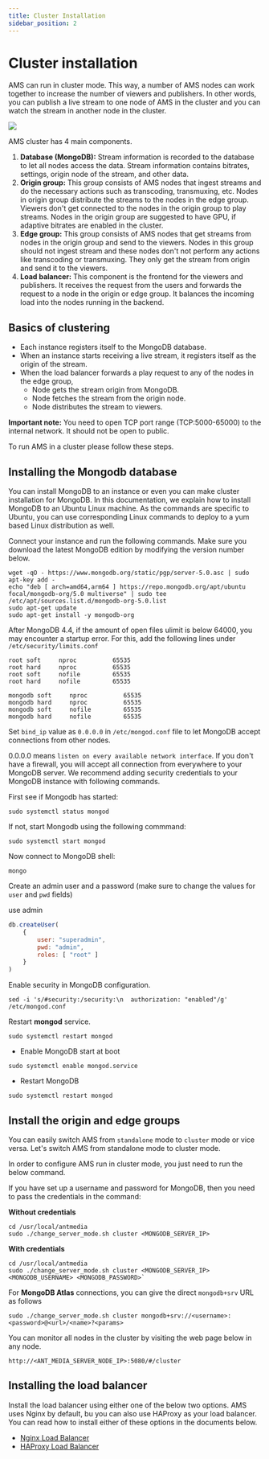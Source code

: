 ```yaml
---
title: Cluster Installation
sidebar_position: 2
---
```

# Cluster installation

AMS can run in cluster mode. This way, a number of AMS nodes can work together to increase the number of viewers and publishers. In other words, you can publish a live stream to one node of AMS in the cluster and you can watch the stream in another node in the cluster.

![](@site/static/img/origin_edge.png)

AMS cluster has 4 main components.

1. **Database (MongoDB):** Stream information is recorded to the database to let all nodes access the data. Stream information contains bitrates, settings, origin node of the stream, and other data.
2. **Origin group:** This group consists of AMS nodes that ingest streams and do the necessary actions such as transcoding, transmuxing, etc. Nodes in origin group distribute the streams to the nodes in the edge group. Viewers don't get connected to the nodes in the origin group to play streams. Nodes in the origin group are suggested to have GPU, if adaptive bitrates are enabled in the cluster.
3. **Edge group:** This group consists of AMS nodes that get streams from nodes in the origin group and send to the viewers. Nodes in this group should not ingest stream and these nodes don't not perform any actions like transcoding or transmuxing. They only get the stream from origin and send it to the viewers.
4. **Load balancer:** This component is the frontend for the viewers and publishers. It receives the request from the users and forwards the request to a node in the origin or edge group. It balances the incoming load into the nodes running in the backend.

## Basics of clustering

* Each instance registers itself to the MongoDB database.
* When an instance starts receiving a live stream, it registers itself as the origin of the stream.
* When the load balancer forwards a play request to any of the nodes in the edge group,
  * Node gets the stream origin from MongoDB.
  * Node fetches the stream from the origin node.
  * Node distributes the stream to viewers.

**Important note:** You need to open TCP port range (TCP:5000-65000) to the internal network. It should not be open to public.

To run AMS in a cluster please follow these steps.

## Installing the Mongodb database

You can install MongoDB to an instance or even you can make cluster installation for MongoDB. In this documentation, we explain how to install MongoDB to an Ubuntu Linux machine. As the commands are specific to Ubuntu, you can use corresponding Linux commands to deploy to a yum based Linux distribution as well.

Connect your instance and run the following commands. Make sure you download the latest MongoDB edition by modifying the version number below.

```shell
wget -qO - https://www.mongodb.org/static/pgp/server-5.0.asc | sudo apt-key add -
echo "deb [ arch=amd64,arm64 ] https://repo.mongodb.org/apt/ubuntu focal/mongodb-org/5.0 multiverse" | sudo tee /etc/apt/sources.list.d/mongodb-org-5.0.list
sudo apt-get update
sudo apt-get install -y mongodb-org
```

After MongoDB 4.4, if the amount of open files ulimit is below 64000, you may encounter a startup error. For this, add the following lines under `/etc/security/limits.conf`

```shell
root soft     nproc          65535  
root hard     nproc          65535   
root soft     nofile         65535   
root hard     nofile         65535

mongodb soft     nproc          65535
mongodb hard     nproc          65535
mongodb soft     nofile         65535
mongodb hard     nofile         65535
```

Set ```bind_ip``` value as ```0.0.0.0``` in ```/etc/mongod.conf``` file to let MongoDB accept connections from other nodes.

0.0.0.0 means ```listen on every available network interface```. If you don't have a firewall, you will accept all connection from everywhere to your MongoDB server. We recommend adding security credentials to your MongoDB instance with following commands.

First see if Mongodb has started:

```shell
sudo systemctl status mongod
```

If not, start Mongodb using the following commmand:

```shell
sudo systemctl start mongod
```

Now connect to MongoDB shell:

```shell
mongo
```

Create an admin user and a password (make sure to change the values for ```user``` and ```pwd``` fields)

use admin

```js
db.createUser(
    {
        user: "superadmin",
        pwd: "admin",
        roles: [ "root" ]
    }
)
```

Enable security in MongoDB configuration.

```shell
sed -i 's/#security:/security:\n  authorization: "enabled"/g' /etc/mongod.conf
```

Restart **mongod** service.

```shell
sudo systemctl restart mongod 
```

* Enable MongoDB start at boot

```shell
sudo systemctl enable mongod.service
```

* Restart MongoDB

```shell
sudo systemctl restart mongod
```

## Install the origin and edge groups

You can easily switch AMS from ```standalone``` mode to ```cluster``` mode or vice versa. Let's switch AMS from  standalone mode to cluster mode.

In order to configure AMS run in cluster mode, you just need to run the below command.

<InfoBox>
If you have set up a username and password for MongoDB, then you need to pass the credentials in the command:
</InfoBox>

**Without credentials**

```shell
cd /usr/local/antmedia
sudo ./change_server_mode.sh cluster <MONGODB_SERVER_IP>
```

**With credentials**

```shell
cd /usr/local/antmedia
sudo ./change_server_mode.sh cluster <MONGODB_SERVER_IP> <MONGODB_USERNAME> <MONGODB_PASSWORD>`
```

For **MongoDB Atlas** connections, you can give the direct ```mongodb+srv``` URL as follows

```shell
sudo ./change_server_mode.sh cluster mongodb+srv://<username>:<password>@<url>/<name>?<params>
```

You can monitor all nodes in the cluster by visiting the web page below in any node.

`http://<ANT_MEDIA_SERVER_NODE_IP>:5080/#/cluster`

## Installing the load balancer

Install the load balancer using either one of the below two options. AMS uses Nginx by default, bu you can also use HAProxy as your load balancer. You can read how to install either of these options in the documents below.

* [Nginx Load Balancer](/v1/docs/installing-with-nginx-load-balancer)
* [HAProxy Load Balancer](/v1/docs/load-balancer-with-haproxy-ssl-termination)
